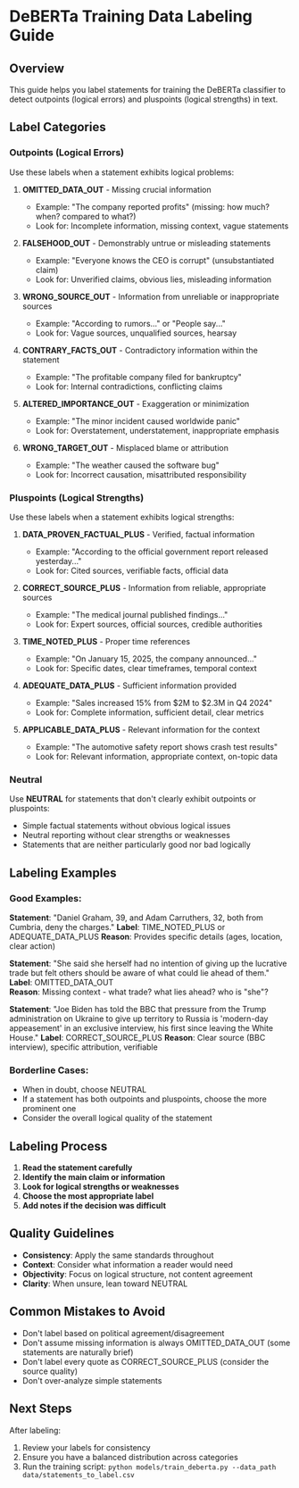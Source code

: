 # DeBERTa Training Data Labeling Guide

## Overview
This guide helps you label statements for training the DeBERTa classifier to detect outpoints (logical errors) and pluspoints (logical strengths) in text.

## Label Categories

### Outpoints (Logical Errors)
Use these labels when a statement exhibits logical problems:

1. **OMITTED_DATA_OUT** - Missing crucial information
   - Example: "The company reported profits" (missing: how much? when? compared to what?)
   - Look for: Incomplete information, missing context, vague statements

2. **FALSEHOOD_OUT** - Demonstrably untrue or misleading statements  
   - Example: "Everyone knows the CEO is corrupt" (unsubstantiated claim)
   - Look for: Unverified claims, obvious lies, misleading information

3. **WRONG_SOURCE_OUT** - Information from unreliable or inappropriate sources
   - Example: "According to rumors..." or "People say..."
   - Look for: Vague sources, unqualified sources, hearsay

4. **CONTRARY_FACTS_OUT** - Contradictory information within the statement
   - Example: "The profitable company filed for bankruptcy"
   - Look for: Internal contradictions, conflicting claims

5. **ALTERED_IMPORTANCE_OUT** - Exaggeration or minimization
   - Example: "The minor incident caused worldwide panic"
   - Look for: Overstatement, understatement, inappropriate emphasis

6. **WRONG_TARGET_OUT** - Misplaced blame or attribution
   - Example: "The weather caused the software bug"
   - Look for: Incorrect causation, misattributed responsibility

### Pluspoints (Logical Strengths)
Use these labels when a statement exhibits logical strengths:

1. **DATA_PROVEN_FACTUAL_PLUS** - Verified, factual information
   - Example: "According to the official government report released yesterday..."
   - Look for: Cited sources, verifiable facts, official data

2. **CORRECT_SOURCE_PLUS** - Information from reliable, appropriate sources
   - Example: "The medical journal published findings..."
   - Look for: Expert sources, official sources, credible authorities

3. **TIME_NOTED_PLUS** - Proper time references
   - Example: "On January 15, 2025, the company announced..."
   - Look for: Specific dates, clear timeframes, temporal context

4. **ADEQUATE_DATA_PLUS** - Sufficient information provided
   - Example: "Sales increased 15% from $2M to $2.3M in Q4 2024"
   - Look for: Complete information, sufficient detail, clear metrics

5. **APPLICABLE_DATA_PLUS** - Relevant information for the context
   - Example: "The automotive safety report shows crash test results"
   - Look for: Relevant information, appropriate context, on-topic data

### Neutral
Use **NEUTRAL** for statements that don't clearly exhibit outpoints or pluspoints:
- Simple factual statements without obvious logical issues
- Neutral reporting without clear strengths or weaknesses
- Statements that are neither particularly good nor bad logically

## Labeling Examples

### Good Examples:

**Statement**: "Daniel Graham, 39, and Adam Carruthers, 32, both from Cumbria, deny the charges."
**Label**: TIME_NOTED_PLUS or ADEQUATE_DATA_PLUS
**Reason**: Provides specific details (ages, location, clear action)

**Statement**: "She said she herself had no intention of giving up the lucrative trade but felt others should be aware of what could lie ahead of them."
**Label**: OMITTED_DATA_OUT  
**Reason**: Missing context - what trade? what lies ahead? who is "she"?

**Statement**: "Joe Biden has told the BBC that pressure from the Trump administration on Ukraine to give up territory to Russia is 'modern-day appeasement' in an exclusive interview, his first since leaving the White House."
**Label**: CORRECT_SOURCE_PLUS
**Reason**: Clear source (BBC interview), specific attribution, verifiable

### Borderline Cases:
- When in doubt, choose NEUTRAL
- If a statement has both outpoints and pluspoints, choose the more prominent one
- Consider the overall logical quality of the statement

## Labeling Process

1. **Read the statement carefully**
2. **Identify the main claim or information**
3. **Look for logical strengths or weaknesses**
4. **Choose the most appropriate label**
5. **Add notes if the decision was difficult**

## Quality Guidelines

- **Consistency**: Apply the same standards throughout
- **Context**: Consider what information a reader would need
- **Objectivity**: Focus on logical structure, not content agreement
- **Clarity**: When unsure, lean toward NEUTRAL

## Common Mistakes to Avoid

- Don't label based on political agreement/disagreement
- Don't assume missing information is always OMITTED_DATA_OUT (some statements are naturally brief)
- Don't label every quote as CORRECT_SOURCE_PLUS (consider the source quality)
- Don't over-analyze simple statements

## Next Steps

After labeling:
1. Review your labels for consistency
2. Ensure you have a balanced distribution across categories
3. Run the training script: `python models/train_deberta.py --data_path data/statements_to_label.csv`
